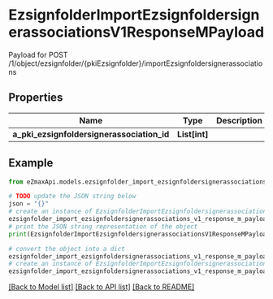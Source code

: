 # EzsignfolderImportEzsignfoldersignerassociationsV1ResponseMPayload

Payload for POST /1/object/ezsignfolder/{pkiEzsignfolder}/importEzsignfoldersignerassociations

## Properties

Name | Type | Description | Notes
------------ | ------------- | ------------- | -------------
**a_pki_ezsignfoldersignerassociation_id** | **List[int]** |  | 

## Example

```python
from eZmaxApi.models.ezsignfolder_import_ezsignfoldersignerassociations_v1_response_m_payload import EzsignfolderImportEzsignfoldersignerassociationsV1ResponseMPayload

# TODO update the JSON string below
json = "{}"
# create an instance of EzsignfolderImportEzsignfoldersignerassociationsV1ResponseMPayload from a JSON string
ezsignfolder_import_ezsignfoldersignerassociations_v1_response_m_payload_instance = EzsignfolderImportEzsignfoldersignerassociationsV1ResponseMPayload.from_json(json)
# print the JSON string representation of the object
print(EzsignfolderImportEzsignfoldersignerassociationsV1ResponseMPayload.to_json())

# convert the object into a dict
ezsignfolder_import_ezsignfoldersignerassociations_v1_response_m_payload_dict = ezsignfolder_import_ezsignfoldersignerassociations_v1_response_m_payload_instance.to_dict()
# create an instance of EzsignfolderImportEzsignfoldersignerassociationsV1ResponseMPayload from a dict
ezsignfolder_import_ezsignfoldersignerassociations_v1_response_m_payload_form_dict = ezsignfolder_import_ezsignfoldersignerassociations_v1_response_m_payload.from_dict(ezsignfolder_import_ezsignfoldersignerassociations_v1_response_m_payload_dict)
```
[[Back to Model list]](../README.md#documentation-for-models) [[Back to API list]](../README.md#documentation-for-api-endpoints) [[Back to README]](../README.md)


